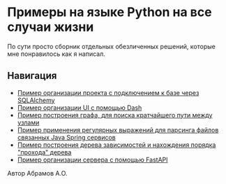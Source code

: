 # Примеры на языке Python на все случаи жизни

По сути просто сборник отдельных обезличенных решений, которые мне понравилось как я написал.

## Навигация

* [Пример организации проекта с подключением к базе через SQLAlchemy](alchemy_project/)
* [Пример организации UI с помощью Dash](dash_app/)
* [Пример построения графа, для поиска кратчайшего пути между узлами](graph_search/)
* [Пример применения регулярных выражений для парсинга файлов связанных Java Spring сервисов](projects_parsing/)
* [Пример построения дерева зависимостей и нахождения порядка "прохода" дерева](requirements_tree/)
* [Пример организации сервера с помощью FastAPI](server_api/)

Автор Абрамов А.О.